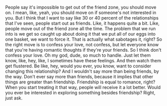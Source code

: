  People say it's impossible to get out of the friend zone, you should move on. I mean, like, yeah, you should move on if someone's not interested in you. But I think that I want to say like 30 or 40 percent of the relationships that I've seen, people start out as friends. Like, it happens quite a bit. Like, people move out of the friend zone all the time. The problem that we run into is we get so caught up about doing it that we put all of our eggs into one basket, we want to force it. That is actually what sabotages it, right? So the right move is to confess your love, not confess, but let everyone know that you're having romantic thoughts if they're your friends. So I think don't confess your love. Oh my god, dude, so much to handle. Just let them know, like, hey, like, I sometimes have these feelings. And then watch them get flustered. Be like, hey, would you ever, you know, want to consider changing this relationship? And I wouldn't say more than being friends, by the way. Don't ever say more than friends, because it implies that other things are greater than friendship. Friendship is equal to romance, right? When you start treating it that way, people will receive it a lot better. Would you ever be interested in exploring something besides friendship? Right, just ask.
